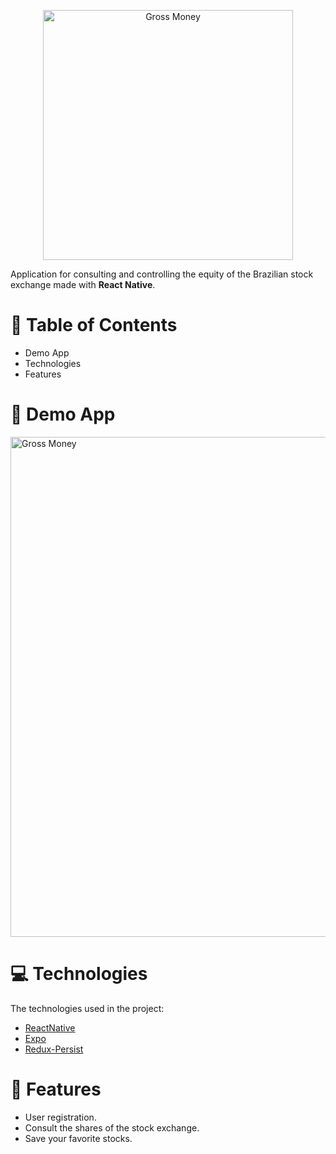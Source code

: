 <p align="center">
   <img src="https://imgur.com/j2vOwsB.png" alt="Gross Money" width="400"/>
</p>

Application for consulting and controlling the equity of the Brazilian stock exchange made with **React Native**.

# :pushpin: Table of Contents

* Demo App  
* Technologies
* Features

# :eyes: Demo App

 <img src="https://i.imgur.com/ZclIDpI.png" alt="Gross Money" width="800"/>

# :computer: Technologies
The technologies used in the project:

* [ReactNative](https://reactnative.dev/)
* [Expo](https://expo.io/)           
* [Redux-Persist](https://react-redux.js.org/api/hooks)          

# :rocket: Features

* User registration.
* Consult the shares of the stock exchange.
* Save your favorite stocks.

